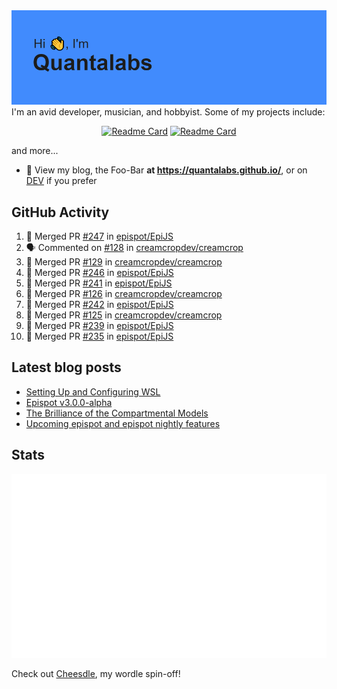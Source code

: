 <img src="header.png">
I'm an avid developer, musician, and hobbyist. Some of my projects include:
<p align='center'><a href="https://github.com/Quantalabs/EpiJS"><img src="https://github-readme-stats.vercel.app/api/pin/?username=epispot&amp;repo=EpiJS" alt="Readme Card"></a>
<a href="https://github.com/Quantalabs/NCOVDashboard"><img src="https://github-readme-stats.vercel.app/api/pin/?username=Quantalabs&amp;repo=NCOVDashboard" alt="Readme Card"></a></p>


and more...

- 📜 View my blog, the Foo-Bar **at https://quantalabs.github.io/**, or on [DEV](https://dev.to/Quantalabs) if you prefer

## GitHub Activity
<!--START_SECTION:activity-->
1. 🎉 Merged PR [#247](https://github.com/epispot/EpiJS/pull/247) in [epispot/EpiJS](https://github.com/epispot/EpiJS)
2. 🗣 Commented on [#128](https://github.com/creamcropdev/creamcrop/issues/128) in [creamcropdev/creamcrop](https://github.com/creamcropdev/creamcrop)
3. 🎉 Merged PR [#129](https://github.com/creamcropdev/creamcrop/pull/129) in [creamcropdev/creamcrop](https://github.com/creamcropdev/creamcrop)
4. 🎉 Merged PR [#246](https://github.com/epispot/EpiJS/pull/246) in [epispot/EpiJS](https://github.com/epispot/EpiJS)
5. 🎉 Merged PR [#241](https://github.com/epispot/EpiJS/pull/241) in [epispot/EpiJS](https://github.com/epispot/EpiJS)
6. 🎉 Merged PR [#126](https://github.com/creamcropdev/creamcrop/pull/126) in [creamcropdev/creamcrop](https://github.com/creamcropdev/creamcrop)
7. 🎉 Merged PR [#242](https://github.com/epispot/EpiJS/pull/242) in [epispot/EpiJS](https://github.com/epispot/EpiJS)
8. 🎉 Merged PR [#125](https://github.com/creamcropdev/creamcrop/pull/125) in [creamcropdev/creamcrop](https://github.com/creamcropdev/creamcrop)
9. 🎉 Merged PR [#239](https://github.com/epispot/EpiJS/pull/239) in [epispot/EpiJS](https://github.com/epispot/EpiJS)
10. 🎉 Merged PR [#235](https://github.com/epispot/EpiJS/pull/235) in [epispot/EpiJS](https://github.com/epispot/EpiJS)
<!--END_SECTION:activity-->

## Latest blog posts
<!-- BLOG-POST-LIST:START -->
- [Setting Up and Configuring WSL](https://dev.to/quantalabs/setting-up-and-configuring-wsl-392c)
- [Epispot v3.0.0-alpha](https://dev.to/epispot/epispot-v3-0-0-alpha-5heh)
- [The Brilliance of the Compartmental Models](https://dev.to/quantalabs/the-brilliance-of-the-compartmental-models-1j99)
- [Upcoming epispot and epispot nightly features](https://dev.to/epispot/upcoming-epispot-and-epispot-nightly-features-52ep)
<!-- BLOG-POST-LIST:END -->


## Stats
<p align="center"><img src="https://github.com/Quantalabs/github-stats/raw/master/generated/languages.svg" alt="Language Stats"><br>

Check out [Cheesdle](https://cheesdle.vercel.app), my wordle spin-off!
